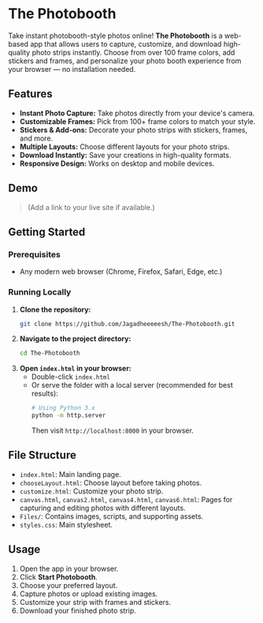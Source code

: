 # The Photobooth

Take instant photobooth-style photos online! **The Photobooth** is a web-based app that allows users to capture, customize, and download high-quality photo strips instantly. Choose from over 100 frame colors, add stickers and frames, and personalize your photo booth experience from your browser — no installation needed.

## Features

- **Instant Photo Capture:** Take photos directly from your device's camera.
- **Customizable Frames:** Pick from 100+ frame colors to match your style.
- **Stickers & Add-ons:** Decorate your photo strips with stickers, frames, and more.
- **Multiple Layouts:** Choose different layouts for your photo strips.
- **Download Instantly:** Save your creations in high-quality formats.
- **Responsive Design:** Works on desktop and mobile devices.

## Demo

> (Add a link to your live site if available.)

## Getting Started

### Prerequisites

- Any modern web browser (Chrome, Firefox, Safari, Edge, etc.)

### Running Locally

1. **Clone the repository:**
   ```bash
   git clone https://github.com/Jagadheeeeesh/The-Photobooth.git
   ```
2. **Navigate to the project directory:**
   ```bash
   cd The-Photobooth
   ```
3. **Open `index.html` in your browser:**
   - Double-click `index.html`
   - Or serve the folder with a local server (recommended for best results):
     ```bash
     # Using Python 3.x
     python -m http.server
     ```
     Then visit `http://localhost:8000` in your browser.

## File Structure

- `index.html`: Main landing page.
- `chooseLayout.html`: Choose layout before taking photos.
- `customize.html`: Customize your photo strip.
- `canvas.html`, `canvas2.html`, `canvas4.html`, `canvas6.html`: Pages for capturing and editing photos with different layouts.
- `Files/`: Contains images, scripts, and supporting assets.
- `styles.css`: Main stylesheet.

## Usage

1. Open the app in your browser.
2. Click **Start Photobooth**.
3. Choose your preferred layout.
4. Capture photos or upload existing images.
5. Customize your strip with frames and stickers.
6. Download your finished photo strip.

